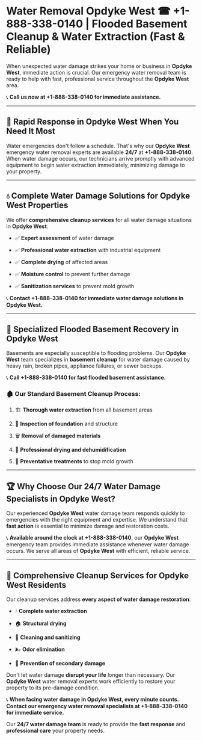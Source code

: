 # Water Removal Opdyke West ☎ +1-888-338-0140 | Flooded Basement Cleanup & Water Extraction (Fast & Reliable)

When unexpected water damage strikes your home or business in **Opdyke West**, immediate action is crucial. Our emergency water removal team is ready to help with fast, professional service throughout the **Opdyke West** area. 

📞 **Call us now at +1-888-338-0140 for immediate assistance.**
---
## 🚀 Rapid Response in Opdyke West When You Need It Most
Water emergencies don't follow a schedule. That's why our **Opdyke West** emergency water removal experts are available **24/7** at **+1-888-338-0140**. When water damage occurs, our technicians arrive promptly with advanced equipment to begin water extraction immediately, minimizing damage to your property.
---
## 💧 Complete Water Damage Solutions for Opdyke West Properties
We offer **comprehensive cleanup services** for all water damage situations in **Opdyke West**:
- ✅ **Expert assessment** of water damage  
- ✅ **Professional water extraction** with industrial equipment  
- ✅ **Complete drying** of affected areas  
- ✅ **Moisture control** to prevent further damage  
- ✅ **Sanitization services** to prevent mold growth  
📞 **Contact +1-888-338-0140 for immediate water damage solutions in Opdyke West.**
---
## 🌊 Specialized Flooded Basement Recovery in Opdyke West
Basements are especially susceptible to flooding problems. Our **Opdyke West** team specializes in **basement cleanup** for water damage caused by heavy rain, broken pipes, appliance failures, or sewer backups. 
📞 **Call +1-888-338-0140 for fast flooded basement assistance.**
### 🏚️ Our Standard Basement Cleanup Process:
1. 🏗️ **Thorough water extraction** from all basement areas  
2. 🔎 **Inspection of foundation** and structure  
3. 🗑️ **Removal of damaged materials**  
4. 💨 **Professional drying and dehumidification**  
5. 🚫 **Preventative treatments** to stop mold growth  
---
## 🏆 Why Choose Our 24/7 Water Damage Specialists in Opdyke West?
Our experienced **Opdyke West** water damage team responds quickly to emergencies with the right equipment and expertise. We understand that **fast action** is essential to minimize damage and restoration costs.
📞 **Available around the clock at +1-888-338-0140**, our **Opdyke West** emergency team provides immediate assistance whenever water damage occurs. We serve all areas of **Opdyke West** with efficient, reliable service.
---
## 🧹 Comprehensive Cleanup Services for Opdyke West Residents
Our cleanup services address **every aspect of water damage restoration**:
- 💧 **Complete water extraction**  
- 🏠 **Structural drying**  
- 🧼 **Cleaning and sanitizing**  
- 🌬️ **Odor elimination**  
- 🚫 **Prevention of secondary damage**  
Don't let water damage **disrupt your life** longer than necessary. Our **Opdyke West** water removal experts work efficiently to restore your property to its pre-damage condition.
📞 **When facing water damage in Opdyke West, every minute counts. Contact our emergency water removal specialists at +1-888-338-0140 for immediate service.**
Our **24/7 water damage team** is ready to provide the **fast response** and **professional care** your property needs.
